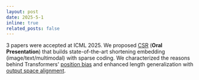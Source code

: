 ```yaml
---
layout: post
date: 2025-5-1
inline: true
related_posts: false
---
```


3 papers were accepted at ICML 2025. We proposed [CSR](https://www.arxiv.org/pdf/2503.01776) (**Oral Presentation**) that builds state-of-the-art shortening embedding (image/text/multimodal) with sparse coding. We characterized the reasons behind Transformers' [position bias](https://www.arxiv.org/pdf/2502.01951) and enhanced length generalization with [output space alignment](https://openreview.net/pdf?id=sxL3irchez).